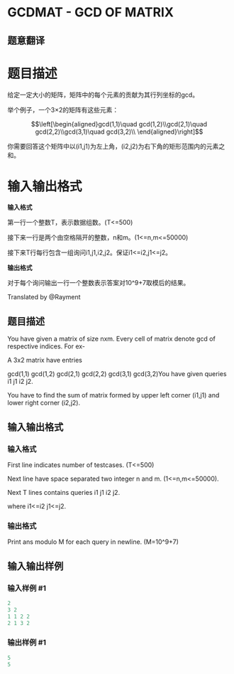 # GCDMAT - GCD OF MATRIX

## 题意翻译

# 题目描述

给定一定大小的矩阵，矩阵中的每个元素的贡献为其行列坐标的gcd。

举个例子，一个3×2的矩阵有这些元素：

$$\left[\begin{aligned}gcd(1,1)\quad gcd(1,2)\\gcd(2,1)\quad gcd(2,2)\\gcd(3,1)\quad gcd(3,2)\\ \end{aligned}\right]$$

你需要回答这个矩阵中以(i1,j1)为左上角，(i2,j2)为右下角的矩形范围内的元素之和。

# 输入输出格式

**输入格式**

第一行一个整数T，表示数据组数。(T<=500)

接下来一行是两个由空格隔开的整数，n和m。(1<=n,m<=50000)

接下来T行每行包含一组询问i1,j1,i2,j2。保证i1<=i2,j1<=j2。

**输出格式**

对于每个询问输出一行一个整数表示答案对10^9+7取模后的结果。

Translated by @Rayment

## 题目描述

You have given a matrix of size nxm. Every cell of matrix denote gcd of respective indices. For ex-

A 3x2 matrix have entries

gcd(1,1) gcd(1,2) gcd(2,1) gcd(2,2) gcd(3,1) gcd(3,2)You have given queries i1 j1 i2 j2.

You have to find the sum of matrix formed by upper left corner (i1,j1) and lower right corner (i2,j2).

## 输入输出格式

### 输入格式

First line indicates number of testcases. (T<=500)

Next line have space separated two integer n and m. (1<=n,m<=50000).

Next T lines contains queries i1 j1 i2 j2.

where i1<=i2 j1<=j2.

### 输出格式

Print ans modulo M for each query in newline. (M=10^9+7)

## 输入输出样例

### 输入样例 #1

```cpp
2
3 2
1 1 2 2
2 1 3 2
```


### 输出样例 #1

```cpp
5
5
```



